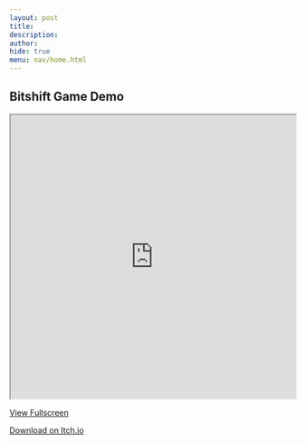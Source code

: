 ```yaml
---
layout: post 
title: 
description: 
author: 
hide: true
menu: nav/home.html
---
```


## Bitshift Game Demo

<iframe src="https://frogpants.github.io/Project-Bitshift/current-project-renders/Bitshift_0101-final-commit-1.html" allow="fullscreen; pointer-lock" width="100%" height="500px"></iframe>

[View Fullscreen](https://frogpants.github.io/Project-Bitshift/current-project-renders/Bitshift_0101-final-commit-1.html)

[Download on Itch.io](https://frogpants.itch.io/bitshift-0101)